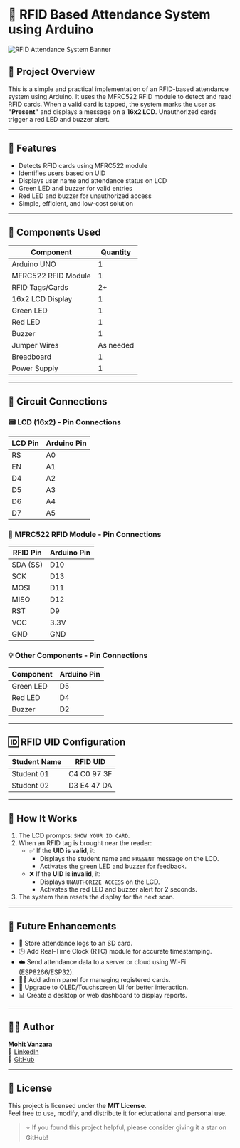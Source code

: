 # 📘 RFID Based Attendance System using Arduino
![RFID Attendance System Banner](https://img.shields.io/badge/Project-Arduino%20RFID-green?style=for-the-badge&logo=arduino)

## 📌 Project Overview

This is a simple and practical implementation of an RFID-based attendance system using Arduino. It uses the MFRC522 RFID module to detect and read RFID cards. When a valid card is tapped, the system marks the user as **"Present"** and displays a message on a **16x2 LCD**. Unauthorized cards trigger a red LED and buzzer alert.

---

## 🔧 Features

- Detects RFID cards using MFRC522 module
- Identifies users based on UID
- Displays user name and attendance status on LCD
- Green LED and buzzer for valid entries
- Red LED and buzzer for unauthorized access
- Simple, efficient, and low-cost solution

---

## 🧰 Components Used

| Component            | Quantity |
|----------------------|----------|
| Arduino UNO          | 1        |
| MFRC522 RFID Module  | 1        |
| RFID Tags/Cards      | 2+       |
| 16x2 LCD Display     | 1        |
| Green LED            | 1        |
| Red LED              | 1        |
| Buzzer               | 1        |
| Jumper Wires         | As needed |
| Breadboard           | 1        |
| Power Supply         | 1        |

---

## 🔌 Circuit Connections

### 📟 LCD (16x2) - Pin Connections

| LCD Pin | Arduino Pin |
|---------|-------------|
| RS      | A0          |
| EN      | A1          |
| D4      | A2          |
| D5      | A3          |
| D6      | A4          |
| D7      | A5          |

### 📡 MFRC522 RFID Module - Pin Connections

| RFID Pin | Arduino Pin |
|----------|-------------|
| SDA (SS) | D10         |
| SCK      | D13         |
| MOSI     | D11         |
| MISO     | D12         |
| RST      | D9          |
| VCC      | 3.3V        |
| GND      | GND         |

### 💡 Other Components - Pin Connections

| Component   | Arduino Pin |
|-------------|-------------|
| Green LED   | D5          |
| Red LED     | D4          |
| Buzzer      | D2          |

---

## 🆔 RFID UID Configuration

| Student Name | RFID UID        |
|--------------|-----------------|
| Student 01   | C4 C0 97 3F     |
| Student 02   | D3 E4 47 DA     |

---

## 🎯 How It Works

1. The LCD prompts: `SHOW YOUR ID CARD`.
2. When an RFID tag is brought near the reader:
   - ✅ If the **UID is valid**, it:
     - Displays the student name and `PRESENT` message on the LCD.
     - Activates the green LED and buzzer for feedback.
   - ❌ If the **UID is invalid**, it:
     - Displays `UNAUTHORIZE ACCESS` on the LCD.
     - Activates the red LED and buzzer alert for 2 seconds.
3. The system then resets the display for the next scan.

---

## 🚀 Future Enhancements

- 💾 Store attendance logs to an SD card.
- 🕒 Add Real-Time Clock (RTC) module for accurate timestamping.
- ☁️ Send attendance data to a server or cloud using Wi-Fi (ESP8266/ESP32).
- 🧑‍💼 Add admin panel for managing registered cards.
- 📱 Upgrade to OLED/Touchscreen UI for better interaction.
- 📊 Create a desktop or web dashboard to display reports.

---

## 🙋‍♂️ Author

**Mohit Vanzara**  
📌 [LinkedIn](https://www.linkedin.com/in/mohit-vanzara-a998042b9)  
📌 [GitHub](https://github.com/mohitvanzara)

---

## 📄 License

This project is licensed under the **MIT License**.  
Feel free to use, modify, and distribute it for educational and personal use.

> ⭐ If you found this project helpful, please consider giving it a star on GitHub!
